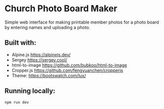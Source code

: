 # Church Photo Board Maker
Simple web interface for making printable member photos for a photo board by entering names and uploading a photo.

## Built with:
* Alpine.js https://alpinejs.dev/
* Sergey https://sergey.cool/
* html-to-image https://github.com/bubkoo/html-to-image
* Cropper.js https://github.com/fengyuanchen/cropperjs
* Theme: https://bootswatch.com/lux/

## Running locally:

    npm run dev